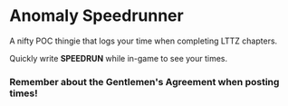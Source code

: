 # Anomaly Speedrunner
A nifty POC thingie that logs your time when completing LTTZ chapters.

Quickly write **SPEEDRUN** while in-game to see your times.

### **Remember about the Gentlemen's Agreement when posting times!**
